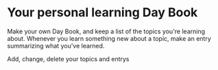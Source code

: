 # Your personal learning Day Book

Make your own Day Book, and keep a list of the topics you're learning about. Whenever you learn something new about a topic, make an entry summarizing what you've learned.

Add, change, delete your topics and entrys
